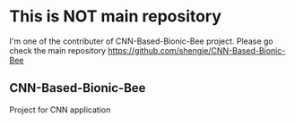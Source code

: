 # This is NOT main repository
I'm one of the contributer of CNN-Based-Bionic-Bee project.
Please go check the main repository
https://github.com/shengje/CNN-Based-Bionic-Bee

## CNN-Based-Bionic-Bee
Project for CNN application
